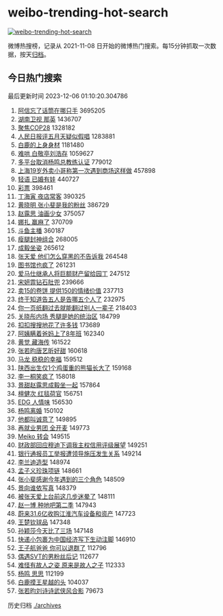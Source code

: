 # weibo-trending-hot-search

[![weibo-trending-hot-search](https://github.com/ameizi/weibo-trending-hot-search/actions/workflows/ci.yml/badge.svg)](https://github.com/ameizi/weibo-trending-hot-search/actions/workflows/ci.yml)

微博热搜榜，记录从 2021-11-08 日开始的微博热门搜索。每15分钟抓取一次数据，按天[归档](./archives)。

## 今日热门搜索

<!-- BEGIN --> 
最后更新时间 2023-12-06 01:10:20.304786 
1. [阿信忘了话筒在哪只手](https://s.weibo.com/weibo?q=%E9%98%BF%E4%BF%A1%E5%BF%98%E4%BA%86%E8%AF%9D%E7%AD%92%E5%9C%A8%E5%93%AA%E5%8F%AA%E6%89%8B&t=31&band_rank=1&Refer=top) 3695205
1. [湖南卫视 那英](https://s.weibo.com/weibo?q=%E6%B9%96%E5%8D%97%E5%8D%AB%E8%A7%86%20%E9%82%A3%E8%8B%B1&t=31&band_rank=2&Refer=top) 1436707
1. [聚焦COP28](https://s.weibo.com/weibo?q=%23%E8%81%9A%E7%84%A6COP28%23&t=31&band_rank=3&Refer=top) 1328182
1. [人民日报评五月天疑似假唱](https://s.weibo.com/weibo?q=%23%E4%BA%BA%E6%B0%91%E6%97%A5%E6%8A%A5%E8%AF%84%E4%BA%94%E6%9C%88%E5%A4%A9%E7%96%91%E4%BC%BC%E5%81%87%E5%94%B1%23&t=31&band_rank=4&Refer=top) 1283881
1. [白鹿的上身身材](https://s.weibo.com/weibo?q=%23%E7%99%BD%E9%B9%BF%E7%9A%84%E4%B8%8A%E8%BA%AB%E8%BA%AB%E6%9D%90%23&t=31&band_rank=5&Refer=top) 1181480
1. [难哄 白敬亭刘浩存](https://s.weibo.com/weibo?q=%E9%9A%BE%E5%93%84%20%E7%99%BD%E6%95%AC%E4%BA%AD%E5%88%98%E6%B5%A9%E5%AD%98&t=31&band_rank=6&Refer=top) 1059627
1. [多平台取消杨鸣总教练认证](https://s.weibo.com/weibo?q=%E5%A4%9A%E5%B9%B3%E5%8F%B0%E5%8F%96%E6%B6%88%E6%9D%A8%E9%B8%A3%E6%80%BB%E6%95%99%E7%BB%83%E8%AE%A4%E8%AF%81&t=31&band_rank=7&Refer=top) 779012
1. [上海19岁外卖小哥称第一次遇到商场这样做](https://s.weibo.com/weibo?q=%23%E4%B8%8A%E6%B5%B719%E5%B2%81%E5%A4%96%E5%8D%96%E5%B0%8F%E5%93%A5%E7%A7%B0%E7%AC%AC%E4%B8%80%E6%AC%A1%E9%81%87%E5%88%B0%E5%95%86%E5%9C%BA%E8%BF%99%E6%A0%B7%E5%81%9A%23&t=31&band_rank=8&Refer=top) 457898
1. [轻语 已婚有娃](https://s.weibo.com/weibo?q=%E8%BD%BB%E8%AF%AD%20%E5%B7%B2%E5%A9%9A%E6%9C%89%E5%A8%83&t=31&band_rank=9&Refer=top) 440727
1. [彩票](https://s.weibo.com/weibo?q=%E5%BD%A9%E7%A5%A8&t=31&band_rank=10&Refer=top) 398461
1. [丁海寅 夜店常客](https://s.weibo.com/weibo?q=%E4%B8%81%E6%B5%B7%E5%AF%85%20%E5%A4%9C%E5%BA%97%E5%B8%B8%E5%AE%A2&t=31&band_rank=11&Refer=top) 390325
1. [黄晓明 张小斐是我的粉丝](https://s.weibo.com/weibo?q=%E9%BB%84%E6%99%93%E6%98%8E%20%E5%BC%A0%E5%B0%8F%E6%96%90%E6%98%AF%E6%88%91%E7%9A%84%E7%B2%89%E4%B8%9D&t=31&band_rank=12&Refer=top) 386729
1. [赵露思 油画少女](https://s.weibo.com/weibo?q=%E8%B5%B5%E9%9C%B2%E6%80%9D%20%E6%B2%B9%E7%94%BB%E5%B0%91%E5%A5%B3&t=31&band_rank=13&Refer=top) 375057
1. [娜扎 赢麻了](https://s.weibo.com/weibo?q=%E5%A8%9C%E6%89%8E%20%E8%B5%A2%E9%BA%BB%E4%BA%86&t=31&band_rank=22&Refer=top) 370709
1. [斗鱼主播](https://s.weibo.com/weibo?q=%E6%96%97%E9%B1%BC%E4%B8%BB%E6%92%AD&t=31&band_rank=14&Refer=top) 360187
1. [瘦腿封神组合](https://s.weibo.com/weibo?q=%E7%98%A6%E8%85%BF%E5%B0%81%E7%A5%9E%E7%BB%84%E5%90%88&t=31&band_rank=15&Refer=top) 268005
1. [成毅坐姿](https://s.weibo.com/weibo?q=%E6%88%90%E6%AF%85%E5%9D%90%E5%A7%BF&t=31&band_rank=16&Refer=top) 265612
1. [张天爱 他们怎么穿黑的不告诉我](https://s.weibo.com/weibo?q=%E5%BC%A0%E5%A4%A9%E7%88%B1%20%E4%BB%96%E4%BB%AC%E6%80%8E%E4%B9%88%E7%A9%BF%E9%BB%91%E7%9A%84%E4%B8%8D%E5%91%8A%E8%AF%89%E6%88%91&t=31&band_rank=17&Refer=top) 264548
1. [图书馆也疯了](https://s.weibo.com/weibo?q=%E5%9B%BE%E4%B9%A6%E9%A6%86%E4%B9%9F%E7%96%AF%E4%BA%86&t=31&band_rank=18&Refer=top) 261231
1. [爱马仕继承人将巨额财产留给园丁](https://s.weibo.com/weibo?q=%23%E7%88%B1%E9%A9%AC%E4%BB%95%E7%BB%A7%E6%89%BF%E4%BA%BA%E5%B0%86%E5%B7%A8%E9%A2%9D%E8%B4%A2%E4%BA%A7%E7%95%99%E7%BB%99%E5%9B%AD%E4%B8%81%23&t=31&band_rank=19&Refer=top) 247512
1. [宋妍霏钻石肚兜](https://s.weibo.com/weibo?q=%23%E5%AE%8B%E5%A6%8D%E9%9C%8F%E9%92%BB%E7%9F%B3%E8%82%9A%E5%85%9C%23&t=31&band_rank=37&Refer=top) 239666
1. [卖15的卷饼 提供150的情绪价值](https://s.weibo.com/weibo?q=%E5%8D%9615%E7%9A%84%E5%8D%B7%E9%A5%BC%20%E6%8F%90%E4%BE%9B150%E7%9A%84%E6%83%85%E7%BB%AA%E4%BB%B7%E5%80%BC&t=31&band_rank=20&Refer=top) 237713
1. [终于知道告五人是告哪五个人了](https://s.weibo.com/weibo?q=%23%E7%BB%88%E4%BA%8E%E7%9F%A5%E9%81%93%E5%91%8A%E4%BA%94%E4%BA%BA%E6%98%AF%E5%91%8A%E5%93%AA%E4%BA%94%E4%B8%AA%E4%BA%BA%E4%BA%86%23&t=31&band_rank=21&Refer=top) 232975
1. [你一页纸翻过去就能翻过别人一辈子](https://s.weibo.com/weibo?q=%E4%BD%A0%E4%B8%80%E9%A1%B5%E7%BA%B8%E7%BF%BB%E8%BF%87%E5%8E%BB%E5%B0%B1%E8%83%BD%E7%BF%BB%E8%BF%87%E5%88%AB%E4%BA%BA%E4%B8%80%E8%BE%88%E5%AD%90&t=31&band_rank=23&Refer=top) 218403
1. [关晓彤内场 秀腿是她的统治区](https://s.weibo.com/weibo?q=%E5%85%B3%E6%99%93%E5%BD%A4%E5%86%85%E5%9C%BA%20%E7%A7%80%E8%85%BF%E6%98%AF%E5%A5%B9%E7%9A%84%E7%BB%9F%E6%B2%BB%E5%8C%BA&t=31&band_rank=26&Refer=top) 184799
1. [扣扣搜搜地花了许多钱](https://s.weibo.com/weibo?q=%23%E6%89%A3%E6%89%A3%E6%90%9C%E6%90%9C%E5%9C%B0%E8%8A%B1%E4%BA%86%E8%AE%B8%E5%A4%9A%E9%92%B1%23&t=31&band_rank=24&Refer=top) 173689
1. [阿姨瞒着爸妈上了8年班](https://s.weibo.com/weibo?q=%23%E9%98%BF%E5%A7%A8%E7%9E%92%E7%9D%80%E7%88%B8%E5%A6%88%E4%B8%8A%E4%BA%868%E5%B9%B4%E7%8F%AD%23&t=31&band_rank=25&Refer=top) 162340
1. [黄觉 藏海传](https://s.weibo.com/weibo?q=%E9%BB%84%E8%A7%89%20%E8%97%8F%E6%B5%B7%E4%BC%A0&t=31&band_rank=27&Refer=top) 161522
1. [张若昀唐艺昕好甜](https://s.weibo.com/weibo?q=%E5%BC%A0%E8%8B%A5%E6%98%80%E5%94%90%E8%89%BA%E6%98%95%E5%A5%BD%E7%94%9C&t=31&band_rank=28&Refer=top) 160618
1. [马龙 稳稳的幸福](https://s.weibo.com/weibo?q=%E9%A9%AC%E9%BE%99%20%E7%A8%B3%E7%A8%B3%E7%9A%84%E5%B9%B8%E7%A6%8F&t=31&band_rank=29&Refer=top) 159512
1. [陕西出生仅1个鸡蛋重的熊猫长大了](https://s.weibo.com/weibo?q=%23%E9%99%95%E8%A5%BF%E5%87%BA%E7%94%9F%E4%BB%851%E4%B8%AA%E9%B8%A1%E8%9B%8B%E9%87%8D%E7%9A%84%E7%86%8A%E7%8C%AB%E9%95%BF%E5%A4%A7%E4%BA%86%23&t=31&band_rank=30&Refer=top) 159168
1. [李一桐笑疯了](https://s.weibo.com/weibo?q=%E6%9D%8E%E4%B8%80%E6%A1%90%E7%AC%91%E7%96%AF%E4%BA%86&t=31&band_rank=31&Refer=top) 158018
1. [景甜赵露思成毅坐一起](https://s.weibo.com/weibo?q=%E6%99%AF%E7%94%9C%E8%B5%B5%E9%9C%B2%E6%80%9D%E6%88%90%E6%AF%85%E5%9D%90%E4%B8%80%E8%B5%B7&t=31&band_rank=32&Refer=top) 157864
1. [檀健次 红毯荷官](https://s.weibo.com/weibo?q=%E6%AA%80%E5%81%A5%E6%AC%A1%20%E7%BA%A2%E6%AF%AF%E8%8D%B7%E5%AE%98&t=31&band_rank=33&Refer=top) 156751
1. [EDG 人情味](https://s.weibo.com/weibo?q=EDG%20%E4%BA%BA%E6%83%85%E5%91%B3&t=31&band_rank=34&Refer=top) 156530
1. [杨鸣离婚](https://s.weibo.com/weibo?q=%23%E6%9D%A8%E9%B8%A3%E7%A6%BB%E5%A9%9A%23&t=31&band_rank=35&Refer=top) 150102
1. [他都叫诚意了](https://s.weibo.com/weibo?q=%23%E4%BB%96%E9%83%BD%E5%8F%AB%E8%AF%9A%E6%84%8F%E4%BA%86%23&t=31&band_rank=36&Refer=top) 149895
1. [再就业男团 全开麦](https://s.weibo.com/weibo?q=%E5%86%8D%E5%B0%B1%E4%B8%9A%E7%94%B7%E5%9B%A2%20%E5%85%A8%E5%BC%80%E9%BA%A6&t=31&band_rank=37&Refer=top) 149773
1. [Meiko 转会](https://s.weibo.com/weibo?q=Meiko%20%E8%BD%AC%E4%BC%9A&t=31&band_rank=38&Refer=top) 149515
1. [财政部回应穆迪下调我主权信用评级展望](https://s.weibo.com/weibo?q=%23%E8%B4%A2%E6%94%BF%E9%83%A8%E5%9B%9E%E5%BA%94%E7%A9%86%E8%BF%AA%E4%B8%8B%E8%B0%83%E6%88%91%E4%B8%BB%E6%9D%83%E4%BF%A1%E7%94%A8%E8%AF%84%E7%BA%A7%E5%B1%95%E6%9C%9B%23&t=31&band_rank=39&Refer=top) 149251
1. [银行通报员工举报遭领导施压发生关系](https://s.weibo.com/weibo?q=%23%E9%93%B6%E8%A1%8C%E9%80%9A%E6%8A%A5%E5%91%98%E5%B7%A5%E4%B8%BE%E6%8A%A5%E9%81%AD%E9%A2%86%E5%AF%BC%E6%96%BD%E5%8E%8B%E5%8F%91%E7%94%9F%E5%85%B3%E7%B3%BB%23&t=31&band_rank=40&Refer=top) 149214
1. [李兰迪造型](https://s.weibo.com/weibo?q=%E6%9D%8E%E5%85%B0%E8%BF%AA%E9%80%A0%E5%9E%8B&t=31&band_rank=41&Refer=top) 148974
1. [孟子义珍珠项链](https://s.weibo.com/weibo?q=%E5%AD%9F%E5%AD%90%E4%B9%89%E7%8F%8D%E7%8F%A0%E9%A1%B9%E9%93%BE&t=31&band_rank=42&Refer=top) 148661
1. [张小斐感谢今年遇到的三个角色](https://s.weibo.com/weibo?q=%23%E5%BC%A0%E5%B0%8F%E6%96%90%E6%84%9F%E8%B0%A2%E4%BB%8A%E5%B9%B4%E9%81%87%E5%88%B0%E7%9A%84%E4%B8%89%E4%B8%AA%E8%A7%92%E8%89%B2%23&t=31&band_rank=43&Refer=top) 148509
1. [景向谁依写真](https://s.weibo.com/weibo?q=%E6%99%AF%E5%90%91%E8%B0%81%E4%BE%9D%E5%86%99%E7%9C%9F&t=31&band_rank=44&Refer=top) 148379
1. [被张天爱上台前这几步迷晕了](https://s.weibo.com/weibo?q=%23%E8%A2%AB%E5%BC%A0%E5%A4%A9%E7%88%B1%E4%B8%8A%E5%8F%B0%E5%89%8D%E8%BF%99%E5%87%A0%E6%AD%A5%E8%BF%B7%E6%99%95%E4%BA%86%23&t=31&band_rank=45&Refer=top) 148111
1. [赵一博 种地吧第二季](https://s.weibo.com/weibo?q=%E8%B5%B5%E4%B8%80%E5%8D%9A%20%E7%A7%8D%E5%9C%B0%E5%90%A7%E7%AC%AC%E4%BA%8C%E5%AD%A3&t=31&band_rank=46&Refer=top) 147943
1. [蔚来31.6亿收购江淮汽车设备和资产](https://s.weibo.com/weibo?q=%23%E8%94%9A%E6%9D%A531.6%E4%BA%BF%E6%94%B6%E8%B4%AD%E6%B1%9F%E6%B7%AE%E6%B1%BD%E8%BD%A6%E8%AE%BE%E5%A4%87%E5%92%8C%E8%B5%84%E4%BA%A7%23&t=31&band_rank=47&Refer=top) 147723
1. [王楚钦球品](https://s.weibo.com/weibo?q=%E7%8E%8B%E6%A5%9A%E9%92%A6%E7%90%83%E5%93%81&t=31&band_rank=48&Refer=top) 147348
1. [孙颖莎今天比了三场](https://s.weibo.com/weibo?q=%E5%AD%99%E9%A2%96%E8%8E%8E%E4%BB%8A%E5%A4%A9%E6%AF%94%E4%BA%86%E4%B8%89%E5%9C%BA&t=31&band_rank=49&Refer=top) 147148
1. [快递小包裹为中国经济写下生动注脚](https://s.weibo.com/weibo?q=%23%E5%BF%AB%E9%80%92%E5%B0%8F%E5%8C%85%E8%A3%B9%E4%B8%BA%E4%B8%AD%E5%9B%BD%E7%BB%8F%E6%B5%8E%E5%86%99%E4%B8%8B%E7%94%9F%E5%8A%A8%E6%B3%A8%E8%84%9A%23&t=31&band_rank=50&Refer=top) 146910
1. [王子航爸爸 你可以退群了](https://s.weibo.com/weibo?q=%E7%8E%8B%E5%AD%90%E8%88%AA%E7%88%B8%E7%88%B8%20%E4%BD%A0%E5%8F%AF%E4%BB%A5%E9%80%80%E7%BE%A4%E4%BA%86&t=31&band_rank=39&Refer=top) 112796
1. [偶遇SVT的男粉丝后记](https://s.weibo.com/weibo?q=%E5%81%B6%E9%81%87SVT%E7%9A%84%E7%94%B7%E7%B2%89%E4%B8%9D%E5%90%8E%E8%AE%B0&t=31&band_rank=41&Refer=top) 112677
1. [难怪有故人之姿 原来是故人之子](https://s.weibo.com/weibo?q=%E9%9A%BE%E6%80%AA%E6%9C%89%E6%95%85%E4%BA%BA%E4%B9%8B%E5%A7%BF%20%E5%8E%9F%E6%9D%A5%E6%98%AF%E6%95%85%E4%BA%BA%E4%B9%8B%E5%AD%90&t=31&band_rank=48&Refer=top) 112333
1. [杨鸣 思思](https://s.weibo.com/weibo?q=%E6%9D%A8%E9%B8%A3%20%E6%80%9D%E6%80%9D&t=31&band_rank=50&Refer=top) 112199
1. [白鹿摸王星越的头](https://s.weibo.com/weibo?q=%23%E7%99%BD%E9%B9%BF%E6%91%B8%E7%8E%8B%E6%98%9F%E8%B6%8A%E7%9A%84%E5%A4%B4%23&t=31&band_rank=41&Refer=top) 104037
1. [张若昀刘诗诗武侠风合影](https://s.weibo.com/weibo?q=%23%E5%BC%A0%E8%8B%A5%E6%98%80%E5%88%98%E8%AF%97%E8%AF%97%E6%AD%A6%E4%BE%A0%E9%A3%8E%E5%90%88%E5%BD%B1%23&t=31&band_rank=42&Refer=top) 79673
<!-- END -->

历史归档 [./archives](./archives)

